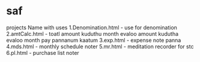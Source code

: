 # saf
projects Name with uses
1.Denomination.html  - use for denomination
2.amtCalc.html  - toatl amount kuduthu month evaloo amount kudutha evaloo month pay pannanum kaatum
3.exp.html  - expense note panna
4.mds.html  - monthly schedule noter
5.mr.html  - meditation recorder for stc
6.pl.html - purchase list noter

